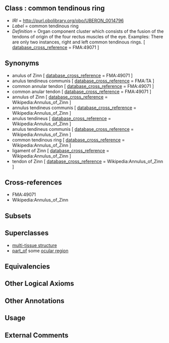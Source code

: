 
## Class : common tendinous ring

 * *IRI* = http://purl.obolibrary.org/obo/UBERON_0014796
 * *Label* = common tendinous ring
 * *Definition* = Organ component cluster which consists of the fusion of the tendons of origin of the four rectus muscles of the eye. Examples: There are only two instances, right and left common tendinous rings. [ [database_cross_reference](../../ef/oboInOwl#hasDbXref.md) = FMA:49071 ]

## Synonyms

 * anulus of Zinn [ [database_cross_reference](../../ef/oboInOwl#hasDbXref.md) = FMA:49071 ]
 * anulus tendineus communis [ [database_cross_reference](../../ef/oboInOwl#hasDbXref.md) = FMA:TA ]
 * common annular tendon [ [database_cross_reference](../../ef/oboInOwl#hasDbXref.md) = FMA:49071 ]
 * common anular tendon [ [database_cross_reference](../../ef/oboInOwl#hasDbXref.md) = FMA:49071 ]
 * annulus of Zinn [ [database_cross_reference](../../ef/oboInOwl#hasDbXref.md) = Wikipedia:Annulus_of_Zinn ]
 * annulus tendineus communis [ [database_cross_reference](../../ef/oboInOwl#hasDbXref.md) = Wikipedia:Annulus_of_Zinn ]
 * anulus tendineus [ [database_cross_reference](../../ef/oboInOwl#hasDbXref.md) = Wikipedia:Annulus_of_Zinn ]
 * anulus tendineus communis [ [database_cross_reference](../../ef/oboInOwl#hasDbXref.md) = Wikipedia:Annulus_of_Zinn ]
 * common tendinous ring [ [database_cross_reference](../../ef/oboInOwl#hasDbXref.md) = Wikipedia:Annulus_of_Zinn ]
 * ligament of Zinn [ [database_cross_reference](../../ef/oboInOwl#hasDbXref.md) = Wikipedia:Annulus_of_Zinn ]
 * tendon of Zinn [ [database_cross_reference](../../ef/oboInOwl#hasDbXref.md) = Wikipedia:Annulus_of_Zinn ]

## Cross-references

 * FMA:49071
 * Wikipedia:Annulus_of_Zinn

## Subsets


## Superclasses

 * [multi-tissue structure](../../UBERON/81/UBERON_0000481.md)
 * [part_of](../../BFO/50/BFO_0000050.md) some [ocular region](../../UBERON/88/UBERON_0004088.md)

## Equivalencies


## Other Logical Axioms


## Other Annotations


## Usage


## External Comments

